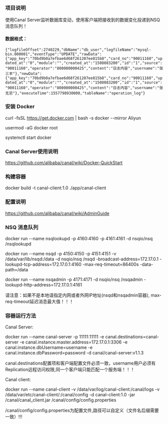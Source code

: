 ### 项目说明

使用Canal Server监听数据库变动，使用客户端把接收到的数据变化投递到NSQ消息队列！

#### 数据格式：

`{"logfileOffset":2740229,"dbName":"db_user","logfileName":"mysql-bin.000001","eventType":"UPDATE","rawData":{"app_key":"70bd9b0a7efbae6d68f261207ee815b8","card_no":"90011160","updated_at":"0","module":"","created_at":"1508083200","id":"1","source":"90011160","operator":"800000000425","content":"日志内容","username":"张三丰"},"newData":{"app_key":"70bd9b0a7efbae6d68f261207ee815b8","card_no":"90011160","updated_at":"0","module":"","created_at":"1508083200","id":"1","source":"90011160","operator":"800000000425","content":"日志内容","username":"张无忌"},"executeTime":1557798930000,"tableName":"operation_log"}`

### 安装 Docker

curl -fsSL https://get.docker.com | bash -s docker --mirror Aliyun

usermod -aG docker  root

systemctl start docker

### Canal Server使用说明

https://github.com/alibaba/canal/wiki/Docker-QuickStart

### 构建容器

docker build -t canal-client:1.0 ./app/canal-client

### 配置说明

https://github.com/alibaba/canal/wiki/AdminGuide

### NSQ 消息队列

docker run --name nsqlookupd -p 4160:4160 -p 4161:4161 -d nsqio/nsq /nsqlookupd

docker run --name nsqd -p 4150:4150 -p 4151:4151 -v /data/var/lib/nsqd:/data -d nsqio/nsq /nsqd -broadcast-address=172.17.0.1 -lookupd-tcp-address=172.17.0.1:4160 -max-req-timeout=86400s -data-path=/data

docker run --name nsqadmin -p 4171:4171 -d nsqio/nsq /nsqadmin -lookupd-http-address=172.17.0.1:4161

请注意：如果不是本地请指定内网或者外网IP地址(nsqd和nsqadmin容器), max-req-timeout延迟消息最大值！！！

### 容器运行方法

Canal Server:

docker run --name canal-server -p 11111:11111 -e canal.destinations=canal-server -e canal.instance.master.address=172.17.0.1:3306 -e canal.instance.dbUsername=username -e canal.instance.dbPassword=password -d canal/canal-server:v1.1.3

canal.destinations配置项和客户端配置文件必须一致，username用户必须有Replication远程访问权限,同一个客户端只能匹配一个服务端！！！

Canal client:

docker run --name canal-client -v /data/var/log/canal-client:/canal/logs -v /data/var/etc/canal-client/:/canal/config -d canal-client:1.0 -jar /canal/canal_client.jar /canal/config/config.properties

/canal/config/config.properties为配置文件,路径可以自定义（文件名后缀需要一致）!!!

